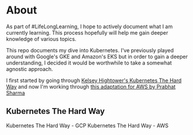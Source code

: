 # About

As part of #LifeLongLearning, I hope to actively document what I am currently learning. This process hopefully will help me gain deeper knowledge of various topics. 

This repo documents my dive into Kubernetes. I've previously played around with Google's GKE and Amazon's EKS but in order to gain a deeper understanding, I decided it would be worthwhile to take a somewhat agnostic approach. 

I first started by going through [Kelsey Hightower's Kubernetes The Hard Way](https://github.com/kelseyhightower/kubernetes-the-hard-way) and now I'm working through [this adaptation for AWS by Prabhat Sharma](https://github.com/prabhatsharma/kubernetes-the-hard-way-aws)

## Kubernetes The Hard Way

Kubernetes The Hard Way - GCP
Kubernetes The Hard Way - AWS




